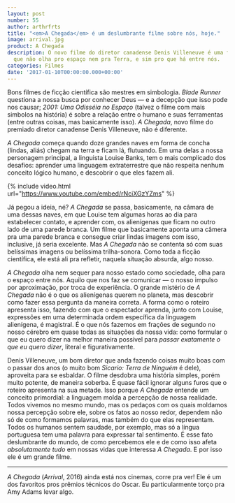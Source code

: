 ```yaml
---
layout: post
number: 55
author: arthrfrts
title: "<em>A Chegada</em> é um deslumbrante filme sobre nós, hoje."
image: arrival.jpg
product: A Chegada
description: O novo filme do diretor canadense Denis Villeneuve é uma ficção científica
  que não olha pro espaço nem pra Terra, e sim pro que há entre nós.
categories: Filmes
date: '2017-01-10T00:00:00.000+00:00'
---
```


Bons filmes de ficção científica são mestres em simbologia. _Blade Runner_ questiona a nossa busca por conhecer Deus — e a decepção que isso pode nos causar; _2001: Uma Odisséia no Espaço_ (talvez o filme com mais simbolos na história) é sobre a relação entre o humano e suas ferramentas (entre outras coisas, mas basicamente isso). _A Chegada_, novo filme do premiado diretor canadense Denis Villeneuve, não é diferente.

_A Chegada_ começa quando doze grandes naves em forma de concha (lindas, aliás) chegam na terra e ficam lá, flutuando. Em uma delas a nossa personagem principal, a linguista Louise Banks, tem o mais complicado dos desafios: aprender uma linguagem extraterrestre que não respeita nenhum conceito lógico humano, e descobrir o que eles fazem ali.

{% include video.html url="https://www.youtube.com/embed/rNciXGzYZms" %}

Já pegou a ideia, né? _A Chegada_ se passa, basicamente, na câmara de uma dessas naves, em que Louise tem algumas horas ao dia para estabelecer contato, e aprender com, os alienígenas que ficam no outro lado de uma parede branca. Um filme que basicamente aponta uma câmera pra uma parede branca e consegue criar lindas imagens com isso, inclusive, já seria excelente. Mas _A Chegada_ não se contenta só com suas belíssimas imagens ou belíssima trilha-sonora. Como toda a ficção científica, ele está ali pra refletir, naquela situação absurda, algo nosso.

_A Chegada_ olha nem sequer para nosso estado como sociedade, olha para o espaço entre nós. Aquilo que nos faz se comunicar — o nosso impulso por aproximação, por troca de experiência. O grande mistério de _A Chegada_ não é o que os alienígenas querem no planeta, mas descobrir como fazer essa pergunta da maneira correta. A forma como o roteiro apresenta isso, fazendo com que o espectador aprenda, junto com Louise, expressões em uma determinada ordem específica da linguagem alienígena, é magistral. É o que nós fazemos em frações de segundo no nosso cérebro em quase todas as situações da nossa vida: como formular o que eu quero dizer na melhor maneira possível para _passar exatamente o que eu quero dizer_, literal e figurativamente.

Denis Villeneuve, um bom diretor que anda fazendo coisas muito boas com o passar dos anos (o muito bom _Sicario: Terra de Ninguém_ é dele), aproveita para se esbaldar. O filme desdobra uma história simples, porém muito potente, de maneira soberba. É quase fácil ignorar alguns furos que o roteiro apresenta na sua metade. Isso porque _A Chegada_ entende um conceito primordial: a linguagem molda a percepção de nossa realidade. Todos vivemos no mesmo mundo, mas os pedaços com os quais moldamos nossa percepção sobre ele, sobre os fatos ao nosso redor, dependem não só de como formamos palavras, mas também do que elas representam. Todos os humanos sentem saudade, por exemplo, mas só a língua portuguesa tem uma palavra para expressar tal sentimento. É esse fato deslumbrante do mundo, de como percebemos ele e de como isso afeta _absolutamente tudo_ em nossas vidas que interessa _A Chegada_. E por isso ele é um grande filme.

---

_A Chegada_ (_Arrival_, 2016) ainda está nos cinemas, corre pra ver! Ele é um dos favoritos pros prêmios técnicos do Oscar. Eu particularmente torço pra Amy Adams levar algo.
